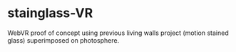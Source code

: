 # stainglass-VR
WebVR proof of concept using previous living walls project (motion stained glass) superimposed on photosphere.

